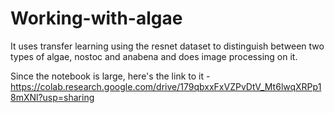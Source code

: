 # Working-with-algae
It uses transfer learning using the resnet dataset to distinguish between two types of algae, nostoc and anabena and does image processing on it.


Since the notebook is large, here's the link to it -
https://colab.research.google.com/drive/179qbxxFxVZPvDtV_Mt6lwqXRPp18mXNl?usp=sharing

